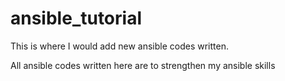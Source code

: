 # ansible_tutorial

This is where I would add new ansible codes written.

All ansible codes written here are to strengthen my ansible skills

